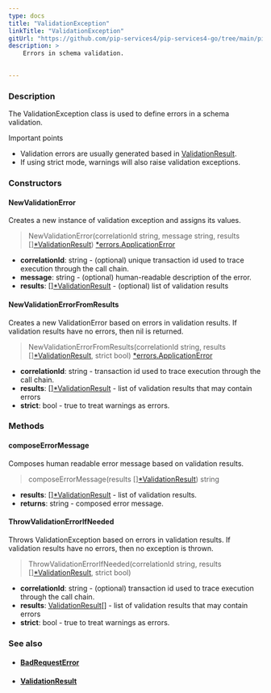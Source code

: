 ```yaml
---
type: docs
title: "ValidationException"
linkTitle: "ValidationException"
gitUrl: "https://github.com/pip-services4/pip-services4-go/tree/main/pip-services4-data-go"
description: >
    Errors in schema validation.

    
---
```


### Description

The ValidationException class is used to define errors in a schema validation.

Important points

- Validation errors are usually generated based in [ValidationResult](../validation_result).
- If using strict mode, warnings will also raise validation exceptions.

### Constructors

#### NewValidationError
Creates a new instance of validation exception and assigns its values.  

> NewValidationError(correlationId string, message string, results [][*ValidationResult](../validation_result)) [*errors.ApplicationError](../../../commons/errors/application_error)

- **correlationId**: string - (optional) unique transaction id used to trace execution through the call chain.
- **message**: string - (optional) human-readable description of the error.
- **results**: [][*ValidationResult](../validation_result) - (optional) list of validation results

#### NewValidationErrorFromResults
Creates a new ValidationError based on errors in validation results. If validation results have no errors, then nil is returned.

> NewValidationErrorFromResults(correlationId string, results [][*ValidationResult](../validation_result), strict bool) [*errors.ApplicationError](../../../commons/errors/application_error)

- **correlationId**: string - transaction id used to trace execution through the call chain.
- **results**: [][*ValidationResult](../validation_result) - list of validation results that may contain errors
- **strict**: bool - true to treat warnings as errors.


### Methods

#### composeErrorMessage
Composes human readable error message based on validation results.  

> composeErrorMessage(results [][*ValidationResult](../validation_result)) string

- **results**: [][*ValidationResult](../validation_result) - list of validation results.
- **returns**: string - composed error message.


#### ThrowValidationErrorIfNeeded
Throws ValidationException based on errors in validation results.
If validation results have no errors, then no exception is thrown.

> ThrowValidationErrorIfNeeded(correlationId string, results [][*ValidationResult](../validation_result), strict bool)

- **correlationId**: string - (optional) transaction id used to trace execution through the call chain.
- **results**: [ValidationResult](../validation_result)[] - list of validation results that may contain errors
- **strict**: bool - true to treat warnings as errors.



### See also
- #### [BadRequestError](../../../commons/errors/bad_request_exception)
- #### [ValidationResult](../validation_result)

